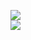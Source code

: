 [![](https://img.shields.io/badge/Made%20With-Github%20Spray-lightgrey.svg?style=for-the-badge&logo=github)](https://github.com/Annihil/github-spray#4179)  
[![](https://i.imgur.com/2DrTn0Z.gif)](https://github.com/Annihil/github-spray)